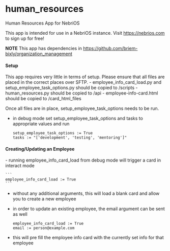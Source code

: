 # human_resources
Human Resources App for NebriOS

This app is intended for use in a NebriOS instance. Visit https://nebrios.com to sign up for free!

<strong>NOTE</strong> This app has dependencies in https://github.com/briem-bixly/organization_management

<h4>Setup</h4>
This app requires very little in terms of setup. Please ensure that all files are placed in the correct places over SFTP.
  - employee_info_card_load.py and setup_employee_task_options.py should be copied to /scripts
  - human_resources.py should be copied to /api
  - employee-info-card.html should be copied to /card_html_files
    
Once all files are in place, setup_employee_task_options needs to be run.
  - in debug mode set setup_employee_task_options and tasks to appropriate values and run
  
    ```
    setup_employee_task_options := True
    tasks := "['development', 'testing', 'mentoring']"
    ```

<h4>Creating/Updating an Employee</h4>
  - running employee_info_card_load from debug mode will trigger a card in interact mode
  
    ```
    employee_info_card_load := True
    ```
  - without any additional arguments, this will load a blank card and allow you to create a new employee
  - in order to update an existing employee, the email argument can be sent as well
  
    ```
    employee_info_card_load := True
    email := person@example.com
    ```
  - this will pre fill the employee info card with the currently set info for that employee
